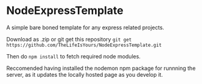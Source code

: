 # NodeExpressTemplate
A simple bare boned template for any express related projects.

Download as .zip or git get this repository
``git get https://github.com/TheLifeIsYours/NodeExpressTemplate.git``

Then do ``npm install`` to fetch required node modules.

Reccomended having installed the nodemon npm package for runnning the server, as it updates the locally hosted page as you develop it.
